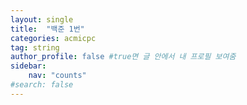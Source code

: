 ```yaml
---
layout: single
title:  "백준 1번"
categories: acmicpc
tag: string
author_profile: false #true면 글 안에서 내 프로필 보여줌
sidebar: 
    nav: "counts"
#search: false
---
```

